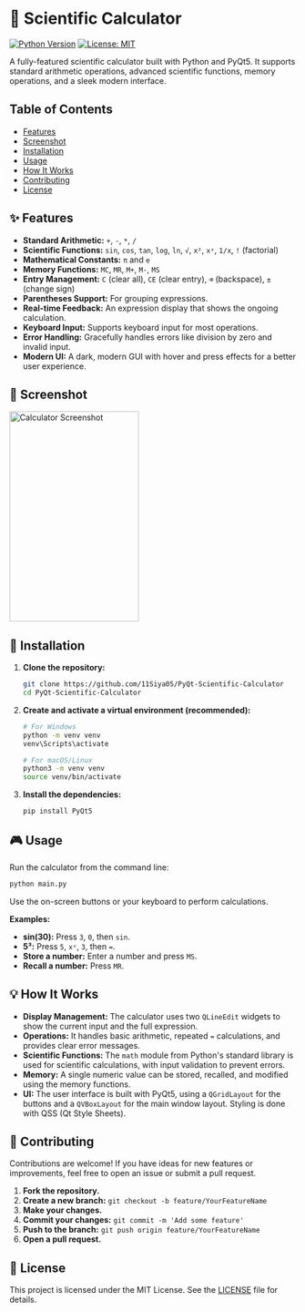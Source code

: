 # 🧮 Scientific Calculator

[![Python Version](https://img.shields.io/badge/python-3.x-blue.svg)](https://python.org)
[![License: MIT](https://img.shields.io/badge/License-MIT-yellow.svg)](https://opensource.org/licenses/MIT)

A fully-featured scientific calculator built with Python and PyQt5. It supports standard arithmetic operations, advanced scientific functions, memory operations, and a sleek modern interface.

## Table of Contents

- [Features](#-features)
- [Screenshot](#-screenshot)
- [Installation](#-installation)
- [Usage](#-usage)
- [How It Works](#-how-it-works)
- [Contributing](#-contributing)
- [License](#-license)

## ✨ Features

- **Standard Arithmetic:** `+`, `-`, `*`, `/`
- **Scientific Functions:** `sin`, `cos`, `tan`, `log`, `ln`, `√`, `x²`, `xʸ`, `1/x`, `!` (factorial)
- **Mathematical Constants:** `π` and `e`
- **Memory Functions:** `MC`, `MR`, `M+`, `M-`, `MS`
- **Entry Management:** `C` (clear all), `CE` (clear entry), `⌫` (backspace), `±` (change sign)
- **Parentheses Support:** For grouping expressions.
- **Real-time Feedback:** An expression display that shows the ongoing calculation.
- **Keyboard Input:** Supports keyboard input for most operations.
- **Error Handling:** Gracefully handles errors like division by zero and invalid input.
- **Modern UI:** A dark, modern GUI with hover and press effects for a better user experience.

## 📸 Screenshot

<img width="227" height="369" alt="Calculator Screenshot" src="https://github.com/user-attachments/assets/4d30e4f6-98a9-4d8e-9acd-7318203292fc" />

## 🚀 Installation

1.  **Clone the repository:**
    ```bash
    git clone https://github.com/11Siya05/PyQt-Scientific-Calculator
    cd PyQt-Scientific-Calculator
    ```

2.  **Create and activate a virtual environment (recommended):**
    ```bash
    # For Windows
    python -m venv venv
    venv\Scripts\activate

    # For macOS/Linux
    python3 -m venv venv
    source venv/bin/activate
    ```

3.  **Install the dependencies:**
    ```bash
    pip install PyQt5
    ```

## 🎮 Usage

Run the calculator from the command line:

```bash
python main.py
```

Use the on-screen buttons or your keyboard to perform calculations.

**Examples:**
- **sin(30):** Press `3`, `0`, then `sin`.
- **5³:** Press `5`, `xʸ`, `3`, then `=`.
- **Store a number:** Enter a number and press `MS`.
- **Recall a number:** Press `MR`.

## 💡 How It Works

- **Display Management:** The calculator uses two `QLineEdit` widgets to show the current input and the full expression.
- **Operations:** It handles basic arithmetic, repeated `=` calculations, and provides clear error messages.
- **Scientific Functions:** The `math` module from Python's standard library is used for scientific calculations, with input validation to prevent errors.
- **Memory:** A single numeric value can be stored, recalled, and modified using the memory functions.
- **UI:** The user interface is built with PyQt5, using a `QGridLayout` for the buttons and a `QVBoxLayout` for the main window layout. Styling is done with QSS (Qt Style Sheets).

## 🤝 Contributing

Contributions are welcome! If you have ideas for new features or improvements, feel free to open an issue or submit a pull request.

1.  **Fork the repository.**
2.  **Create a new branch:** `git checkout -b feature/YourFeatureName`
3.  **Make your changes.**
4.  **Commit your changes:** `git commit -m 'Add some feature'`
5.  **Push to the branch:** `git push origin feature/YourFeatureName`
6.  **Open a pull request.**

## 📝 License

This project is licensed under the MIT License. See the [LICENSE](LICENSE) file for details.
